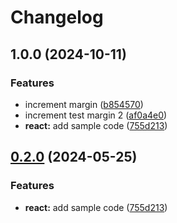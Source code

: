 # Changelog

## 1.0.0 (2024-10-11)


### Features

* increment margin ([b854570](https://github.com/slopez93/release-please-monorepo-example/commit/b854570f8517c24347752fcfe5099800c2642ae1))
* increment test margin 2 ([af0a4e0](https://github.com/slopez93/release-please-monorepo-example/commit/af0a4e07e6bd6a27e77316ae4bb9cc0dd4992093))
* **react:** add sample code ([755d213](https://github.com/slopez93/release-please-monorepo-example/commit/755d2133dde08b8e1aeb2012256ee58b934fc346))

## [0.2.0](https://github.com/amarjanica/release-please-monorepo-example/compare/hello-react-v0.1.0...hello-react@v0.2.0) (2024-05-25)


### Features

* **react:** add sample code ([755d213](https://github.com/amarjanica/release-please-monorepo-example/commit/755d2133dde08b8e1aeb2012256ee58b934fc346))
